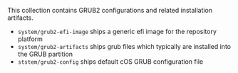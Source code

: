 This collection contains GRUB2 configurations and related installation artifacts.

- `system/grub2-efi-image` ships a generic efi image for the repository platform
- `system/grub2-artifacts` ships grub files which typically are installed into the GRUB partition
- `ststem/grub2-config` ships default cOS GRUB configuration file
